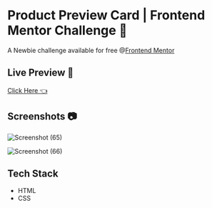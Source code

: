 
# Product Preview Card | Frontend Mentor Challenge 👀

A Newbie challenge available for free @[Frontend Mentor](https://www.frontendmentor.io/solutions/product-preview-card-component-YYgsPS40VM)


## Live Preview 🤞

[Click Here 👈](https://jb-product-preview-card.netlify.app/)


## Screenshots 📷

![Screenshot (65)](https://user-images.githubusercontent.com/118118656/207542953-e78b98de-91fd-4c11-af56-401b9573fa18.png)

![Screenshot (66)](https://user-images.githubusercontent.com/118118656/207547526-f65b7f9b-f6f3-4b7d-b565-793e44fa6ab2.png)
## Tech Stack

- HTML
- CSS
